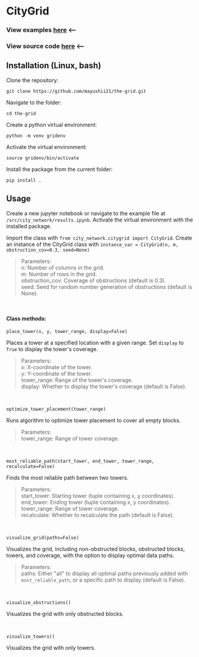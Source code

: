# CityGrid

### View examples [here](/src/city_network/results.ipynb) <—

### View source code [here](/src/city_network/citygrid.py) <—

## Installation (Linux, bash)

Clone the repository:

    git clone https://github.com/mayushii21/the-grid.git

Navigate to the folder:

    cd the-grid

Create a python virtual environment:

    python -m venv gridenv

Activate the virtual environment:

    source gridenv/bin/activate

Install the package from the current folder:

    pip install .

## Usage

Create a new jupyter notebook or navigate to the example file at `/src/city_network/results.ipynb`. Activate the virtual environment with the installed package.

Import the class with `from city_network.citygrid import CityGrid`.
Create an instance of the CityGrid class with `instance_var = CityGrid(n, m, obstruction_cov=0.3, seed=None)`

> Parameters:  
    n: Number of columns in the grid.  
    m: Number of rows in the grid.  
    obstruction_cov: Coverage of obstructions (default is 0.3).  
    seed: Seed for random number generation of obstructions (default is None).

<p>&nbsp;</p>

#### Class methods:

    place_tower(x, y, tower_range, display=False)

Places a tower at a specified location with a given range. Set `display` to `True` to display the tower's coverage.

> Parameters:  
    x: X-coordinate of the tower.  
    y: Y-coordinate of the tower.  
    tower_range: Range of the tower's coverage.  
    display: Whether to display the tower's coverage (default is False).

<p>&nbsp;</p>

    optimize_tower_placement(tower_range)

Runs algorithm to optimize tower placement to cover all empty blocks.

> Parameters:  
    tower_range: Range of tower coverage.

<p>&nbsp;</p>

    most_reliable_path(start_tower, end_tower, tower_range, recalculate=False)

Finds the most reliable path between two towers.

> Parameters:  
    start_tower: Starting tower (tuple containing x, y coordinates).  
    end_tower: Ending tower (tuple containing x, y coordinates).  
    tower_range: Range of tower coverage.  
    recalculate: Whether to recalculate the path (default is False).

<p>&nbsp;</p>

    visualize_grid(paths=False)

Visualizes the grid, including non-obstructed blocks, obstructed blocks, towers, and coverage, with  the option to display optimal data paths.

> Parameters:  
    paths: Either "all" to display all optimal paths previously added with `most_reliable_path`, or a specific path to display (default is False).

<p>&nbsp;</p>

    visualize_obstructions()

Visualizes the grid with only obstructed blocks.

<p>&nbsp;</p>

    visualize_towers()

Visualizes the grid with only towers.
